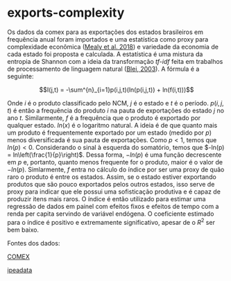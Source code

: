 # exports-complexity

Os dados da comex para as exportações dos estados brasileiros em frequência anual foram importados e uma estatística como proxy para complexidade econômica ([Mealy et al. 2018](https://oms-inet.files.svdcdn.com/staging/files/main_feb4.pdf)) e variedade da economia de cada estado foi proposta e calculada. A estatística é uma mistura da entropia de Shannon com a ideia da transformação *tf-idf* feita em trabalhos de processamento de linguagem natural ([Blei, 2003](https://www.jmlr.org/papers/volume3/blei03a/blei03a.pdf)). A fórmula é a seguinte: 

$$I(j,t) = -\sum^{n}_{i=1}p(i,j,t)(ln(p(i,j,t)) + ln(f(i,t)))$$

Onde $i$ é o produto classificado pelo NCM, $j$ é o estado e $t$ é o período. $p(i,j,t)$ é então a frequência do produto $i$ na pauta de exportações do estado $j$ no ano $t$. Similarmente, $f$ é a frequência que o produto é exportado por qualquer estado. $ln(x)$ é o logaritmo natural. A ideia é de que quanto mais um produto é frequentemente exportado por um estado  (medido por $p$) menos diversificada é sua pauta de exportações. Como $p<1$, temos que $ln(p) < 0$. Considerando o sinal à esquerda do somatório, temos que $-ln(p) = ln\left(\frac{1}{p}\right)$. Dessa forma, $-ln(p)$ é uma função decrescente em $p$ e, portanto, quanto menos frequente for o produto, maior é o valor de $-ln(p)$. Simlarmente, $f$ entra no cálculo do índice por ser uma proxy de quão raro o produto é entre os estados. Assim, se o estado estiver exportando produtos que são pouco exportados pelos outros estados, isso serve de proxy para indicar que ele possui uma sofisticação produtiva e é capaz de produzir itens mais raros. O índice é então utilizado para estimar uma regressão de dados em painel com efeitos fixos e efeitos de tempo com a renda per capita servindo de variável endógena. O coeficiente estimado para o índice é positivo e extremamente significativo, apesar de o $R^2$ ser bem baixo.

Fontes dos dados: 

[COMEX](https://comexstat.mdic.gov.br/pt/geral)

[ipeadata](http://www.ipeadata.gov.br/Default.aspx)
